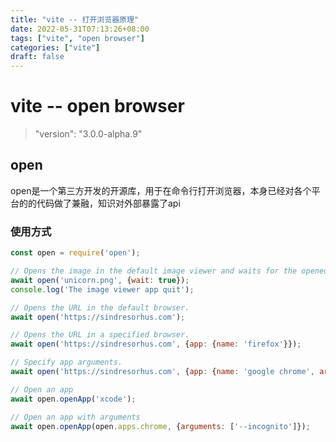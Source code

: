 ```yaml
---
title: "vite -- 打开浏览器原理"
date: 2022-05-31T07:13:26+08:00
tags: ["vite", "open browser"]
categories: ["vite"]
draft: false
---
```






# vite  -- open browser



>   "version": "3.0.0-alpha.9"



## open



open是一个第三方开发的开源库，用于在命令行打开浏览器，本身已经对各个平台的的代码做了兼融，知识对外部暴露了api



### 使用方式

```javascript
const open = require('open');

// Opens the image in the default image viewer and waits for the opened app to quit.
await open('unicorn.png', {wait: true});
console.log('The image viewer app quit');

// Opens the URL in the default browser.
await open('https://sindresorhus.com');

// Opens the URL in a specified browser.
await open('https://sindresorhus.com', {app: {name: 'firefox'}});

// Specify app arguments.
await open('https://sindresorhus.com', {app: {name: 'google chrome', arguments: ['--incognito']}});

// Open an app
await open.openApp('xcode');

// Open an app with arguments
await open.openApp(open.apps.chrome, {arguments: ['--incognito']});
```


